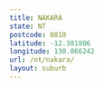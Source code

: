 ```yaml
---
title: NAKARA
state: NT
postcode: 0810
latitude: -12.381806
longitude: 130.866242
url: /nt/nakara/
layout: suburb
---
```

